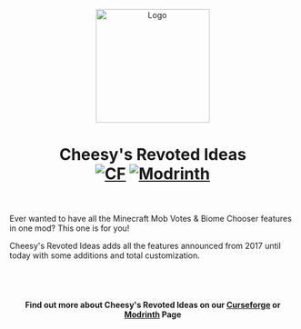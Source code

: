 <p align="center"><img src="https://i.imgur.com/SXaePW6.png" alt="Logo" width="200"></p>
<h1 align="center">Cheesy's Revoted Ideas  <br>
	<a href="https://www.curseforge.com/minecraft/mc-mods/cheesy_revoted"><img src="http://cf.way2muchnoise.eu/328085.svg" alt="CF"></a>
    <a href="https://modrinth.com/mod/cheesy_revoted"><img src="https://img.shields.io/modrinth/dt/create?logo=modrinth&label=&suffix=%20&style=flat&color=242629&labelColor=5ca424&logoColor=1c1c1c" alt="Modrinth"></a>
    <br><br>
</h1>

<p>Ever wanted to have all the Minecraft Mob Votes & Biome Chooser features in one mod? This one is for you!</p>
<p>Cheesy's Revoted Ideas adds all the features announced from 2017 until today with some additions and total customization.</p>
<p>&nbsp;</p>

<h1></h1>
<h4 align="center">Find out more about Cheesy's Revoted Ideas on our <a href="https://www.curseforge.com/minecraft/mc-mods/cheesy_revoted">Curseforge</a> or <a href="https://modrinth.com/mod/cheesy_revoted">Modrinth</a> Page</h4>

